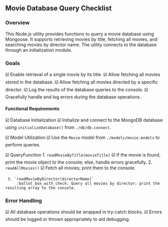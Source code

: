 ## Movie Database Query Checklist

### Overview
This Node.js utility provides functions to query a movie database using Mongoose. It supports retrieving movies by title, fetching all movies, and searching movies by director name. The utility connects to the database through an initialization module.



### Goals
:ballot_box_with_check: Enable retrieval of a single movie by its title.
:ballot_box_with_check: Allow fetching all movies stored in the database.
:ballot_box_with_check: Allow fetching all movies directed by a specific director.
:ballot_box_with_check: Log the results of the database queries to the console.
:ballot_box_with_check: Gracefully handle and log errors during the database operations.


#### Functional Requirements
:ballot_box_with_check: Database Initialization
                        :ballot_box_with_check: Initialize and connect to the MongoDB database using `initializeDatabase()` from `./db/db.connect`.

:ballot_box_with_check: Model Utilization
                        :ballot_box_with_check: Use the `Movie` model from `./models/movie.models` to perform queries.

 :ballot_box_with_check: QueryFunction 
     1. `readMovieByTitle(movieTitle)`
        :ballot_box_with_check: If the movie is found, print the movie object to the console; else, handle errors gracefully.
     2. `readAllMovies()`
        :ballot_box_with_check: Fetch all movies; print them to the console.


     3. `readMovieByDirector(directorName)`
         :ballot_box_with_check: Query all movies by director; print the resulting array to the console.
     

### Error Handling
  :ballot_box_with_check: All database operations should be wrapped in try-catch blocks.
  :ballot_box_with_check: Errors should be logged or thrown appropriately to aid debugging.